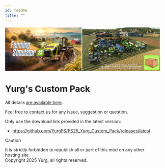 ```yaml
---
id: readme
title: ""
---
```

[![](modHeader.png)](modScreen.png)

# Yurg's Custom Pack

All details [are available here](https://yurgfs.github.io/FS25_Yurg_Custom_Pack/).

Feel free to [contact us](https://yurgfs.github.io/FS25_Yurg_Custom_Pack/SUPPORT.html) for any issue, suggestion or question.

Only use the download link provided in the latest version:
- https://github.com/YurgFS/FS25_Yurg_Custom_Pack/releases/latest

> [!CAUTION]
> It is strictly forbidden to republish all or part of this mod on any other hosting site.<br>Copyright 2025 Yurg, all rights reserved.
